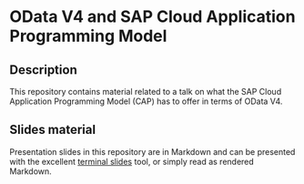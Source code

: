 # OData V4 and SAP Cloud Application Programming Model

## Description

This repository contains material related to a talk on what the SAP Cloud Application Programming Model (CAP) has to offer in terms of OData V4.

## Slides material

Presentation slides in this repository are in Markdown and can be presented with the excellent [terminal slides](https://github.com/maaslalani/slides) tool, or simply read as rendered Markdown.
